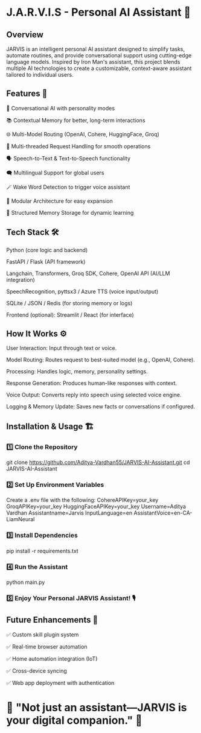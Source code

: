 # J.A.R.V.I.S - Personal AI Assistant 🤖
## Overview
JARVIS is an intelligent personal AI assistant designed to simplify tasks, automate routines, and provide conversational support using cutting-edge language models. Inspired by Iron Man's assistant, this project blends multiple AI technologies to create a customizable, context-aware assistant tailored to individual users.
## Features 🚀
🧠 Conversational AI with personality modes

📚 Contextual Memory for better, long-term interactions

🌐 Multi-Model Routing (OpenAI, Cohere, HuggingFace, Groq)

🔄 Multi-threaded Request Handling for smooth operations

🗣️ Speech-to-Text & Text-to-Speech functionality

🗨️ Multilingual Support for global users

🪄 Wake Word Detection to trigger voice assistant

🧩 Modular Architecture for easy expansion

💾 Structured Memory Storage for dynamic learning
## Tech Stack 🛠️
Python (core logic and backend)

FastAPI / Flask (API framework)

Langchain, Transformers, Groq SDK, Cohere, OpenAI API (AI/LLM integration)

SpeechRecognition, pyttsx3 / Azure TTS (voice input/output)

SQLite / JSON / Redis (for storing memory or logs)

Frontend (optional): Streamlit / React (for interface)

## How It Works ⚙️
User Interaction: Input through text or voice.

Model Routing: Routes request to best-suited model (e.g., OpenAI, Cohere).

Processing: Handles logic, memory, personality settings.

Response Generation: Produces human-like responses with context.

Voice Output: Converts reply into speech using selected voice engine.

Logging & Memory Update: Saves new facts or conversations if configured.
## Installation & Usage 🏗️
### 1️⃣ Clone the Repository
git clone https://github.com/Aditya-Vardhan55/JARVIS-AI-Assistant.git
cd JARVIS-AI-Assistant
### 2️⃣ Set Up Environment Variables
Create a .env file with the following:
CohereAPIKey=your_key
GroqAPIKey=your_key
HuggingFaceAPIKey=your_key
Username=Aditya Vardhan
Assistantname=Jarvis
InputLanguage=en
AssistantVoice=en-CA-LiamNeural
### 3️⃣ Install Dependencies
pip install -r requirements.txt
### 4️⃣ Run the Assistant
python main.py
### 5️⃣ Enjoy Your Personal JARVIS Assistant! 🎙️

## Future Enhancements 🌟

✅ Custom skill plugin system

✅ Real-time browser automation

✅ Home automation integration (IoT)

✅ Cross-device syncing

✅ Web app deployment with authentication

# 🧠 "Not just an assistant—JARVIS is your digital companion." 🤝
